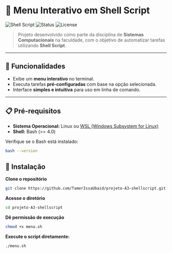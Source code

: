 # 📌 Menu Interativo em Shell Script

![Shell Script](https://img.shields.io/badge/Shell_Script-Bash-green?logo=gnu-bash&logoColor=white)
![Status](https://img.shields.io/badge/Status-%20Completo-yellow)
![License](https://img.shields.io/badge/License-MIT-blue)

> Projeto desenvolvido como parte da disciplina de **Sistemas Computacionais** na faculdade, com o objetivo de automatizar tarefas utilizando **Shell Script**.

---

## 🚀 Funcionalidades

- Exibe um **menu interativo** no terminal.  
- Executa tarefas **pré-configuradas** com base na opção selecionada.  
- Interface **simples e intuitiva** para uso em linha de comando.

---

## 📋 Pré-requisitos

- **Sistema Operacional:** Linux ou [WSL (Windows Subsystem for Linux)](https://learn.microsoft.com/pt-br/windows/wsl/install)  
- **Shell:** Bash (>= 4.0)

Verifique se o Bash está instalado:
```bash
bash --version

````
## 🔧 Instalação

**Clone o repositório**
```bash
git clone https://github.com/TamerIssaUbaid/projeto-A3-shellscript.git

```
**Acesse o diretório**
```bash
cd projeto-A3-shellscript

```
**Dê permissão de execução**
```bash
chmod +x menu.sh

```
**Execute o script diretamente:**
```bash
./menu.sh


